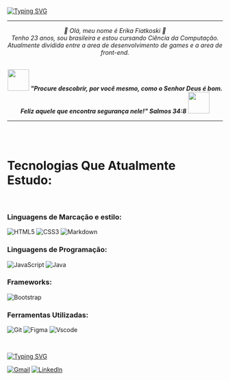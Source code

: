 <br>

[![Typing SVG](https://readme-typing-svg.herokuapp.com?font=Serif&size=24&pause=1000&color=CF0A7A&background=5527C500&random=false&width=435&lines=%E3%80%90%F0%9D%91%AF%F0%9D%92%86%F0%9D%92%8D%F0%9D%92%8D%F0%9D%92%90+World%E3%80%91%EF%BC%88%E3%83%9F%E2%97%95%E2%80%BF%E2%97%95%E3%83%9F%EF%BC%89.%E0%BF%9A%E2%97%A0.%E0%BF%9A+%E0%AC%AA%E0%AC%93)](https://git.io/typing-svg)

<hr>

<p align="center">
  <em>
   &#127800 Olá, meu nome é Erika Fiatkoski &#127800 <br>   
     Tenho 23 anos, sou brasileira e estou cursando Ciência da Computação. <br>
     Atualmente dividida entre a area de desenvolvimento de games e a area de front-end. <br> 
  </em> 
  
  <br>

  </p>
  <p align="center">
  <img src="https://media.giphy.com/media/gH3LO09IOiZIqePwv9/giphy.gif" width="50" /> <b><i align="center">"Procure descobrir, por você mesmo, como o Senhor Deus é bom. Feliz aquele que encontra segurança nele!" Salmos 34:8</i></b> <img src="https://media.giphy.com/media/qjqUcgIyRjsl2/giphy.gif" width="50" />
</p>

<hr>

<br>
<br>

<h1>Tecnologias Que Atualmente Estudo:</h1>
<br>
<h3>Linguagens de Marcação e estilo:</h3>

![HTML5](https://img.shields.io/badge/HTML5-E34F26?style=for-the-badge&logo=html5&logoColor=white)
![CSS3](https://img.shields.io/badge/CSS3-1572B6?style=for-the-badge&logo=css3&logoColor=white)
![Markdown](https://img.shields.io/badge/Markdown-000?style=for-the-badge&logo=markdown)

<h3>Linguagens de Programação:</h3>

![JavaScript](https://img.shields.io/badge/JavaScript-F7DF1E?style=for-the-badge&logo=javascript&logoColor=black)
![Java](https://img.shields.io/badge/java-%23ED8B00.svg?style=for-the-badge&logo=openjdk&logoColor=white)

<h3>Frameworks:</h3>

![Bootstrap](https://img.shields.io/badge/-boostrap-0D1117?style=for-the-badge&logo=bootstrap&labelColor=0D1117)

<h3>Ferramentas Utilizadas:</h3>

![Git](https://img.shields.io/badge/GIT-E44C30?style=for-the-badge&logo=git&logoColor=white)
![Figma](https://img.shields.io/badge/Figma-696969?style=for-the-badge&logo=figma&logoColor=figma)
![Vscode](https://img.shields.io/badge/Vscode-007ACC?style=for-the-badge&logo=visual-studio-code&logoColor=white)

<br>

<p align="center">
 
 [![Typing SVG](https://readme-typing-svg.herokuapp.com?font=Merienda&weight=400&pause=1000&color=CF0A7A&center=false&random=false&width=435&lines=Conecte-se+comigo!+%F0%9F%8C%B8)](https://git.io/typing-svg)

[![Gmail](https://img.shields.io/badge/Gmail-333333?style=for-the-badge&logo=gmail&logoColor=red)](mailto:erika.fiatkoski06@gmail.com)
[![LinkedIn](https://img.shields.io/badge/LinkedIn-0077B5?style=for-the-badge&logo=linkedin&logoColor=white)](https://www.linkedin.com/in/erikafiatkoski/)

</p>
